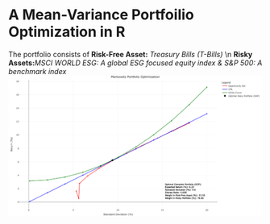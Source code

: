 # A Mean-Variance Portfoilio Optimization in R 
The portfolio consists of 
**Risk-Free Asset:** _Treasury Bills (T-Bills)_ \n
**Risky Assets:**_MSCI WORLD ESG: A global ESG focused equity index & S&P 500: A benchmark index_
![test](OCP.png)
